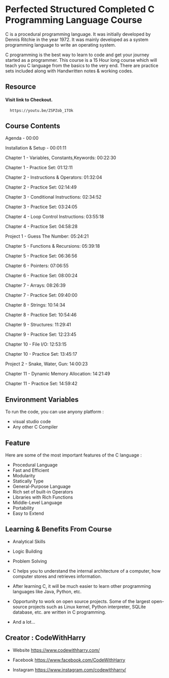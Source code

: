 
# Perfected Structured Completed C Programming Language Course

C is a procedural programming language. It was initially developed by Dennis Ritchie in the year 1972. It was mainly developed as a system programming language to write an operating system.

C programming is the best way to learn to code and get your journey started as a programmer. This course is a 15 Hour long course which will teach you C language from the basics to the very end. There are practice sets included along with Handwritten notes & working codes.

## Resource 

#### Visit link to Checkout.

```http
  https://youtu.be/ZSPZob_1TOk
```

## Course Contents

Agenda - 00:00

Installation & Setup - 00:01:11

Chapter 1 - Variables, Constants,Keywords: 00:22:30

Chapter 1 - Practice Set: 01:12:11

Chapter 2 - Instructions & Operators: 01:32:04

Chapter 2 - Practice Set: 02:14:49

Chapter 3 - Conditional Instructions: 02:34:52

Chapter 3 - Practice Set: 03:24:05

Chapter 4 - Loop Control Instructions: 03:55:18

Chapter 4 - Practice Set: 04:58:28

Project 1 - Guess The Number: 05:24:21

Chapter 5 - Functions & Recursions: 05:39:18

Chapter 5 - Practice Set: 06:36:56

Chapter 6 - Pointers: 07:06:55

Chapter 6 - Practice Set: 08:00:24

Chapter 7 - Arrays: 08:26:39

Chapter 7 - Practice Set: 09:40:00

Chapter 8 - Strings: 10:14:34

Chapter 8 - Practice Set: 10:54:46

Chapter 9 - Structures: 11:29:41

Chapter 9 - Practice Set: 12:23:45

Chapter 10 - File I/O: 12:53:15

Chapter 10 - Practice Set: 13:45:17

Project 2 - Snake, Water, Gun: 14:00:23

Chapter 11 - Dynamic Memory Allocation: 14:21:49

Chapter 11 - Practice Set: 14:59:42

## Environment Variables

To run the code, you can use anyony platform : 
- visual studio code
- Any other C Compiler

## Feature

Here are some of the most important features of the C language :

- Procedural Language
- Fast and Efficient
- Modularity
- Statically Type
- General-Purpose Language
- Rich set of built-in Operators
- Libraries with Rich Functions
- Middle-Level Language
- Portability
- Easy to Extend



## Learning & Benefits From Course

- Analytical Skills

- Logic Building

- Problem Solving

- C helps you to understand the internal architecture of a computer, how computer stores and retrieves information.

- After learning C, it will be much easier to learn other programming languages like Java, Python, etc.

- Opportunity to work on open source projects. Some of the largest open-source projects such as Linux kernel, Python interpreter, SQLite database, etc. are written in C programming.

- And a lot...
## Creator : CodeWithHarry

- Website   https://www.codewithharry.com/

- Facebook  https://www.facebook.com/CodeWithHarry

- Instagram https://www.instagram.com/codewithharry/
